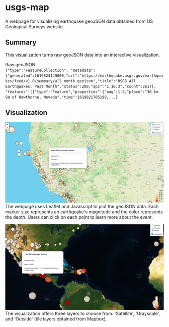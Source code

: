 # usgs-map

A webpage for visualizing earthquake geoJSON data obtained from US Geological Surveys website. 

## Summary 
This visualization turns raw geoJSON data into an interactive visualization.

Raw geoJSON: <br>
`{"type":"FeatureCollection",
"metadata":
    {"generated":1619824149000,"url":"https://earthquake.usgs.gov/earthquakes/feed/v1.0/summary/all_month.geojson","title":"USGS All Earthquakes, Past Month","status":200,"api":"1.10.3","count":2617},
    "features":[{"type":"Feature","properties":{"mag":1.3,"place":"30 km SW of Hawthorne, Nevada","time":1619821705199,...}`

## Visualization 
![image](images/overall.png)
The webpage uses Leaflet and Javascript to plot the geoJSON data. Each marker size represents an earthquake's magnitude and the color represents the depth. Users can click on each point to learn more about the event. 

![image](images/depth.png)
The visualization offers three layers to choose from: 'Satellite', 'Grayscale', and 'Outside' (tile layers obtained from Mapbox). 